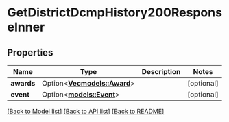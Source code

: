 # GetDistrictDcmpHistory200ResponseInner

## Properties

Name | Type | Description | Notes
------------ | ------------- | ------------- | -------------
**awards** | Option<[**Vec<models::Award>**](Award.md)> |  | [optional]
**event** | Option<[**models::Event**](Event.md)> |  | [optional]

[[Back to Model list]](../README.md#documentation-for-models) [[Back to API list]](../README.md#documentation-for-api-endpoints) [[Back to README]](../README.md)


